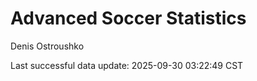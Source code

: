 # Advanced Soccer Statistics
Denis Ostroushko

<!-- gfm -->

Last successful data update: 2025-09-30 03:22:49 CST
